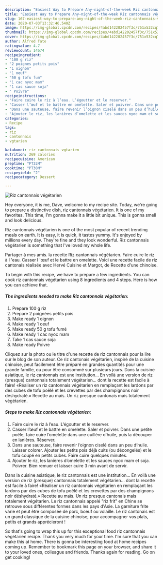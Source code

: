 ```yaml
---
description: "Easiest Way to Prepare Any-night-of-the-week Riz cantonnais végétarien"
title: "Easiest Way to Prepare Any-night-of-the-week Riz cantonnais végétarien"
slug: 167-easiest-way-to-prepare-any-night-of-the-week-riz-cantonnais-vegetarien
date: 2020-07-03T13:32:46.540Z
image: https://img-global.cpcdn.com/recipes/4abd142202457f3c/751x532cq70/riz-cantonnais-vegetarien-photo-principale-de-la-recette.jpg
thumbnail: https://img-global.cpcdn.com/recipes/4abd142202457f3c/751x532cq70/riz-cantonnais-vegetarien-photo-principale-de-la-recette.jpg
cover: https://img-global.cpcdn.com/recipes/4abd142202457f3c/751x532cq70/riz-cantonnais-vegetarien-photo-principale-de-la-recette.jpg
author: Alfred Tate
ratingvalue: 4.7
reviewcount: 14674
recipeingredient:
- "100 g riz"
- "2 poignes petits pois"
- "1 oignon"
- "1 oeuf"
- "50 g tofu fum"
- "1 cac nyoc mam"
- "1 cas sauce soja"
- " Poivre"
recipeinstructions:
- "Faire cuire le riz à l’eau. L’égoutter et le reserver."
- "Casser l’œuf et le battre en omelette. Saler et poivrer. Dans une petite poêle, faire cuire l’omelette dans une cuillère d’huile, puis la découper en lanières. Réserver."
- "Dans une sauteuse, faire revenir l’oignon ciselé dans un peu d’huile. Laisser colorer. Ajouter les petits pois déjà cuits (ou décongelés) et le tofu coupé en petits cubes. Faire cuire quelques minutes."
- "Ajouter le riz, les lanières d’omelette et les sauces nyoc mam et soja. Poivrer. Bien remuer et laisser cuire 3 min avant de servir."
categories:
- Recipe
tags:
- riz
- cantonnais
- vgtarien

katakunci: riz cantonnais vgtarien 
nutrition: 269 calories
recipecuisine: American
preptime: "PT32M"
cooktime: "PT30M"
recipeyield: "2"
recipecategory: Dessert

---
```



![Riz cantonnais végétarien](https://img-global.cpcdn.com/recipes/4abd142202457f3c/751x532cq70/riz-cantonnais-vegetarien-photo-principale-de-la-recette.jpg)

Hey everyone, it is me, Dave, welcome to my recipe site. Today, we're going to prepare a distinctive dish, riz cantonnais végétarien. It is one of my favorites. This time, I'm gonna make it a little bit unique. This is gonna smell and look delicious.

Riz cantonnais végétarien is one of the most popular of recent trending meals on earth. It is easy, it is quick, it tastes yummy. It's enjoyed by millions every day. They're fine and they look wonderful. Riz cantonnais végétarien is something that I've loved my whole life.

Partager à mes amis. la recette Riz cantonnais végétarien. Faire cuire le riz à l &#39;eau. Casser l &#39;œuf et le battre en omelette. Voici une recette facile de riz cantonais réalisée avec Hervé Cuisine et Margot, de Recette d&#39;une chinoise.


To begin with this recipe, we have to prepare a few ingredients. You can cook riz cantonnais végétarien using 8 ingredients and 4 steps. Here is how you can achieve that.

<!--inarticleads1-->

##### The ingredients needed to make Riz cantonnais végétarien:

1. Prepare 100 g riz
1. Prepare 2 poignées petits pois
1. Make ready 1 oignon
1. Make ready 1 oeuf
1. Make ready 50 g tofu fumé
1. Make ready 1 cac nyoc mam
1. Take 1 cas sauce soja
1. Make ready  Poivre


Cliquez sur la photo ou le titre d&#39;une recette de riz cantonnais pour la lire sur le blog de son auteur. Ce riz cantonais végétarien, inspiré de la cuisine chinoise, peut facilement être préparé en grandes quantités pour une grande famille, ou pour être consommé sur plusieurs jours. Dans la cuisine asiatique, le riz cantonnais est une institution… En voilà une version de riz (presque) cantonnais totalement végétarien… dont la recette est facile à faire! «Réaliser un riz cantonnais végétarien en remplaçant les lardons par des cubes de tofu poêlé et les crevettes par des champignons noir déshydraté.» Recette au maïs. Un riz presque cantonais mais totalement végétarien. 

<!--inarticleads2-->

##### Steps to make Riz cantonnais végétarien:

1. Faire cuire le riz à l’eau. L’égoutter et le reserver.
1. Casser l’œuf et le battre en omelette. Saler et poivrer. Dans une petite poêle, faire cuire l’omelette dans une cuillère d’huile, puis la découper en lanières. Réserver.
1. Dans une sauteuse, faire revenir l’oignon ciselé dans un peu d’huile. Laisser colorer. Ajouter les petits pois déjà cuits (ou décongelés) et le tofu coupé en petits cubes. Faire cuire quelques minutes.
1. Ajouter le riz, les lanières d’omelette et les sauces nyoc mam et soja. Poivrer. Bien remuer et laisser cuire 3 min avant de servir.


Dans la cuisine asiatique, le riz cantonnais est une institution… En voilà une version de riz (presque) cantonnais totalement végétarien… dont la recette est facile à faire! «Réaliser un riz cantonnais végétarien en remplaçant les lardons par des cubes de tofu poêlé et les crevettes par des champignons noir déshydraté.» Recette au maïs. Un riz presque cantonais mais totalement végétarien. Le riz cantonnais appelé &#34;riz frit&#34; en Chine se retrouve sous différentes formes dans les pays d&#39;Asie. La garniture frite varie et peut être composée de porc, boeuf ou volaille. Le riz cantonais est un grand classique de la cuisine chinoise, pour accompagner vos plats, petits et grands apprécieront ! 

So that's going to wrap this up for this exceptional food riz cantonnais végétarien recipe. Thank you very much for your time. I'm sure that you can make this at home. There is gonna be interesting food at home recipes coming up. Remember to bookmark this page on your browser, and share it to your loved ones, colleague and friends. Thanks again for reading. Go on get cooking!
